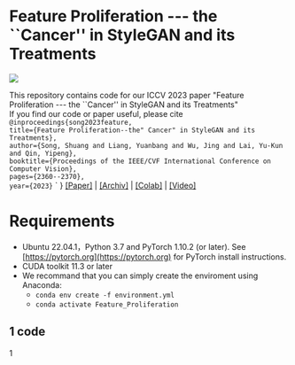 # Feature Proliferation --- the ``Cancer'' in StyleGAN and its Treatments

![](https://github.com/songc42/Feature-proliferation/blob/main/Impact_feature_proliferation.png)

This repository contains code for our ICCV 2023 paper "Feature Proliferation --- the ``Cancer'' in StyleGAN and its Treatments" <br>
If you find our code or paper useful, please cite <br>
        `@inproceedings{song2023feature,`  
                     `title={Feature Proliferation--the" Cancer" in StyleGAN and its Treatments},`      
                     `author={Song, Shuang and Liang, Yuanbang and Wu, Jing and Lai, Yu-Kun and Qin, Yipeng},`  
                     `booktitle={Proceedings of the IEEE/CVF International Conference on Computer Vision},`  
                     `pages={2360--2370},`  
                     `year={2023}`     `
        }
[[Paper]](https://openaccess.thecvf.com/content/ICCV2023/html/Song_Feature_Proliferation_--_the_Cancer_in_StyleGAN_and_its_Treatments_ICCV_2023_paper.html) | 
[[Archiv]](https://openaccess.thecvf.com/content/ICCV2023/html/Song_Feature_Proliferation_--_the_Cancer_in_StyleGAN_and_its_Treatments_ICCV_2023_paper.html) | 
[[Colab]](https://openaccess.thecvf.com/content/ICCV2023/html/Song_Feature_Proliferation_--_the_Cancer_in_StyleGAN_and_its_Treatments_ICCV_2023_paper.html) | 
[[Video]](https://openaccess.thecvf.com/content/ICCV2023/html/Song_Feature_Proliferation_--_the_Cancer_in_StyleGAN_and_its_Treatments_ICCV_2023_paper.html)




Requirements
==

*  Ubuntu 22.04.1，Python 3.7 and PyTorch 1.10.2 (or later). See [https://pytorch.org](https://pytorch.org) for PyTorch install instructions.
*  CUDA toolkit 11.3 or later
*  We recommand that you can simply create the enviroment using Anaconda:
   * `conda env create -f environment.yml`
   * `conda activate Feature_Proliferation`


1
code
----
1

